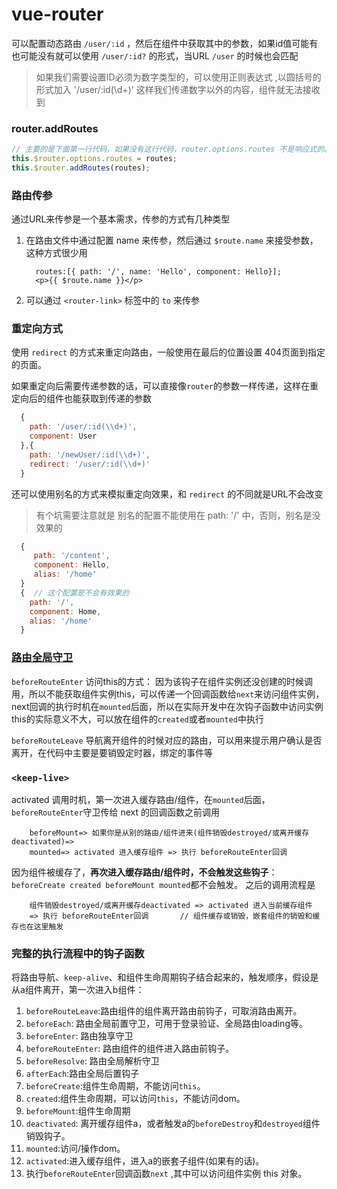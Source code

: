 # vue-router
可以配置动态路由 `/user/:id` ，然后在组件中获取其中的参数，如果id值可能有也可能没有就可以使用 `/user/:id?` 的形式，当URL `/user` 的时候也会匹配

> 如果我们需要设置ID必须为数字类型的，可以使用正则表达式 ,以圆括号的形式加入 '/user/:id(\\d+)'  这样我们传递数字以外的内容，组件就无法接收到


### router.addRoutes
```js
// 主要的是下面第一行代码，如果没有这行代码，router.options.routes 不是响应式的。
this.$router.options.routes = routes;
this.$router.addRoutes(routes);
```

### 路由传参
通过URL来传参是一个基本需求，传参的方式有几种类型

1. 在路由文件中通过配置 name 来传参，然后通过 `$route.name` 来接受参数，这种方式很少用
    ```vue
      routes:[{ path: '/', name: 'Hello', component: Hello}];
      <p>{{ $route.name }}</p> 
    ```
2. 可以通过 `<router-link>` 标签中的 `to` 来传参 


### 重定向方式
使用 `redirect` 的方式来重定向路由，一般使用在最后的位置设置 404页面到指定的页面。

如果重定向后需要传递参数的话，可以直接像` router `的参数一样传递，这样在重定向后的组件也能获取到传递的参数

```js
  {
    path: '/user/:id(\\d+)',
    component: User
  },{
    path: '/newUser/:id(\\d+)',
    redirect: '/user/:id(\\d+)'
  }
```

还可以使用别名的方式来模拟重定向效果，和 `redirect` 的不同就是URL不会改变

> 有个坑需要注意就是 别名的配置不能使用在 path: '/'  中，否则，别名是没效果的
```js
  {
     path: '/content',
     component: Hello,
     alias: '/home'  
  }
  {  // 这个配置是不会有效果的
    path: '/',
    component: Home,
    alias: '/home'
  }
```


### [路由全局守卫](https://router.vuejs.org/zh/guide/advanced/navigation-guards.html#全局解析守卫)
`beforeRouteEnter` 访问this的方式： 因为该钩子在组件实例还没创建的时候调用，所以不能获取组件实例this，可以传递一个回调函数给`next`来访问组件实例，next回调的执行时机在`mounted`后面，所以在实际开发中在次钩子函数中访问实例this的实际意义不大，可以放在组件的`created`或者`mounted`中执行

`beforeRouteLeave` 导航离开组件的时候对应的路由，可以用来提示用户确认是否离开，在代码中主要是要销毁定时器，绑定的事件等


###  `<keep-live>`

activated 调用时机，第一次进入缓存路由/组件，在`mounted`后面，`beforeRouteEnter`守卫传给 next 的回调函数之前调用

```
    beforeMount=> 如果你是从别的路由/组件进来(组件销毁destroyed/或离开缓存deactivated)=>
    mounted=> activated 进入缓存组件 => 执行 beforeRouteEnter回调
```

因为组件被缓存了，**再次进入缓存路由/组件时，不会触发这些钩子**：`  beforeCreate created beforeMount mounted `都不会触发。 之后的调用流程是
```
    组件销毁destroyed/或离开缓存deactivated => activated 进入当前缓存组件 
    => 执行 beforeRouteEnter回调       // 组件缓存或销毁，嵌套组件的销毁和缓存也在这里触发
```


### 完整的执行流程中的钩子函数
将路由导航、`keep-alive`、和组件生命周期钩子结合起来的，触发顺序，假设是从a组件离开，第一次进入b组件：

1. `beforeRouteLeave`:路由组件的组件离开路由前钩子，可取消路由离开。
2. `beforeEach`: 路由全局前置守卫，可用于登录验证、全局路由loading等。
3. `beforeEnter`: 路由独享守卫
4. `beforeRouteEnter`: 路由组件的组件进入路由前钩子。
5. `beforeResolve`: 路由全局解析守卫
6. `afterEach`:路由全局后置钩子
7. `beforeCreate`:组件生命周期，不能访问`this`。
8. `created`:组件生命周期，可以访问`this`，不能访问dom。
9. `beforeMount`:组件生命周期
10. `deactivated`: 离开缓存组件a，或者触发a的`beforeDestroy`和`destroyed`组件销毁钩子。
11. `mounted`:访问/操作dom。
12. `activated`:进入缓存组件，进入a的嵌套子组件(如果有的话)。
13. 执行`beforeRouteEnter`回调函数`next` ,其中可以访问组件实例 this 对象。

